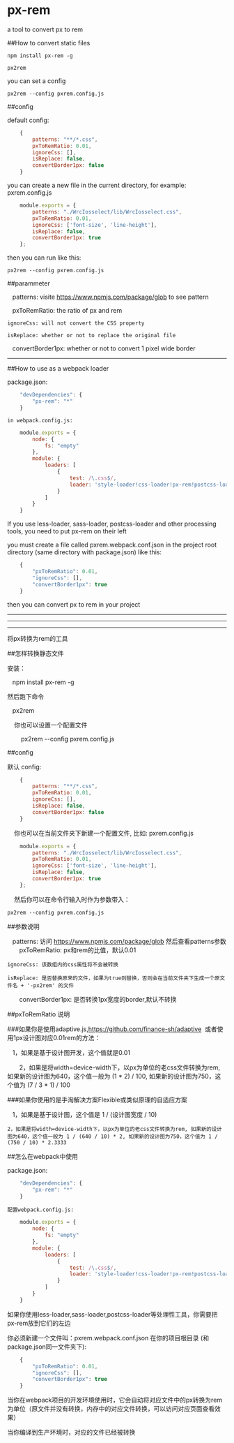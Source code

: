 # px-rem

a tool to convert px to rem

##How to convert static files

    npm install px-rem -g
    
    px2rem
    
you can set a config
    
    px2rem --config pxrem.config.js

    
##config

default config:

```javascript
    {
	    patterns: "**/*.css",
        pxToRemRatio: 0.01,
        ignoreCss: [],
        isReplace: false,
        convertBorder1px: false
    }
```
    
you can create a new file in the current directory, for example: pxrem.config.js
    
```javascript
    module.exports = {
	    patterns: "./WrcIosselect/lib/WrcIosselect.css",
        pxToRemRatio: 0.01,
        ignoreCss: ['font-size', 'line-height'],
        isReplace: false,
        convertBorder1px: true
    };
```
    
then you can run like this: 
    
    px2rem --config pxrem.config.js
    
##parammeter

    patterns: visite https://www.npmjs.com/package/glob to see pattern
    
    pxToRemRatio: the ratio of px and rem

    ignoreCss: will not convert the CSS property
    
    isReplace: whether or not to replace the original file
    
    convertBorder1px: whether or not to convert 1 pixel wide border
    
    
---------------------------------------------------------------------------------------------------------------

##How to use as a webpack loader

package.json:

```javascript
    "devDependencies": {
        "px-rem": "*"
    }
```

    in webpack.config.js:

```javascript
    module.exports = {
        node: {
            fs: "empty"
        },
        module: {
            loaders: [
                {
                    test: /\.css$/,
                    loader: 'style-loader!css-loader!px-rem!postcss-loader!less-loader'
                }
            ]
        }
    }
```

If you use less-loader, sass-loader, postcss-loader and other processing tools, you need to put px-rem on their left


you must create a file called pxrem.webpack.conf.json in the project root directory (same directory with package.json) like this:

```javascript
    {
        "pxToRemRatio": 0.01,
        "ignoreCss": [],
        "convertBorder1px": true
    }
```

then you can convert px to rem in your project


-------------------------------------------------------------------------------------------------------------------------------

-------------------------------------------------------------------------------------------------------------------------------

-------------------------------------------------------------------------------------------------------------------------------



将px转换为rem的工具

##怎样转换静态文件
    
安装：
    
    npm install px-rem -g
    
然后跑下命令
    
    px2rem
    
    
你也可以设置一个配置文件

    
    
    px2rem --config pxrem.config.js
    
##config

默认 config:

```javascript
    {
	    patterns: "**/*.css",
        pxToRemRatio: 0.01,
        ignoreCss: [],
        isReplace: false,
        convertBorder1px: false
    }
```
    
你也可以在当前文件夹下新建一个配置文件, 比如: pxrem.config.js
    
```javascript
    module.exports = {
	    patterns: "./WrcIosselect/lib/WrcIosselect.css",
        pxToRemRatio: 0.01,
        ignoreCss: ['font-size', 'line-height'],
        isReplace: false,
        convertBorder1px: true
    };
```
    
然后你可以在命令行输入时作为参数带入： 
    
    px2rem --config pxrem.config.js
    
##参数说明

    patterns: 访问 https://www.npmjs.com/package/glob 然后查看patterns参数
    
    pxToRemRatio: px和rem的比值，默认0.01

    ignoreCss: 该数组内的css属性将不会被转换
    
    isReplace: 是否替换原来的文件，如果为true则替换，否则会在当前文件夹下生成一个原文件名 + '-px2rem' 的文件
    
    convertBorder1px: 是否转换1px宽度的border,默认不转换
    
##pxToRemRatio 说明
    
###如果你是使用adaptive.js,https://github.com/finance-sh/adaptive  或者使用1px设计图对应0.01rem的方法：

    
    1，如果是基于设计图开发，这个值就是0.01 
    
    
    2，如果是将width=device-width下，以px为单位的老css文件转换为rem, 如果新的设计图为640，这个值一般为 (1 * 2) / 100, 如果新的设计图为750，这个值为 (7 / 3 * 1) / 100
    
    
###如果你使用的是手淘解决方案Flexible或类似原理的自适应方案


    1，如果是基于设计图，这个值是 1 / (设计图宽度 / 10)
    
    
    2，如果是将width=device-width下，以px为单位的老css文件转换为rem, 如果新的设计图为640，这个值一般为 1 / (640 / 10) * 2, 如果新的设计图为750，这个值为 1 / (750 / 10) * 2.3333


##怎么在webpack中使用

package.json:

```javascript
    "devDependencies": {
        "px-rem": "*"
    }
```

    配置webpack.config.js:

```javascript
    module.exports = {
        node: {
            fs: "empty"
        },
        module: {
            loaders: [
                {
                    test: /\.css$/,
                    loader: 'style-loader!css-loader!px-rem!postcss-loader!less-loader'
                }
            ]
        }
    }
```

如果你使用less-loader,sass-loader,postcss-loader等处理性工具，你需要把px-rem放到它们的左边


你必须新建一个文件叫：pxrem.webpack.conf.json 在你的项目根目录 (和package.json同一文件夹下):

```javascript
    {
        "pxToRemRatio": 0.01,
        "ignoreCss": [],
        "convertBorder1px": true
    }
```

当你在webpack项目的开发环境使用时，它会自动将对应文件中的px转换为rem为单位（原文件并没有转换，内存中的对应文件转换，可以访问对应页面查看效果）

当你编译到生产环境时，对应的文件已经被转换
    
    
    
    
